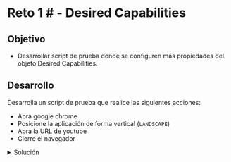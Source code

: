 # Reto 1 # - Desired Capabilities

## Objetivo

- Desarrollar script de prueba donde se configuren más propiedades del objeto Desired Capabilities.

## Desarrollo

Desarrolla un script de prueba que realice las siguientes acciones:

- Abra google chrome
- Posicione la aplicación de forma vertical (`LANDSCAPE`)
- Abra la URL de youtube
- Cierre el navegador


<details>
  <summary> Solución </summary>

```Java
package tests;

import java.net.MalformedURLException;
import java.net.URL;

import org.openqa.selenium.remote.DesiredCapabilities;
import org.testng.annotations.AfterTest;
import org.testng.annotations.BeforeTest;
import org.testng.annotations.Test;

import io.appium.java_client.android.AndroidDriver;
import io.appium.java_client.remote.MobileCapabilityType;

public class youtube {
	
	//Inicializamos el AndroidDriver
		AndroidDriver driver;
		
		@BeforeTest
		public void beforeTest() throws MalformedURLException {
			
			//Configuramos los DesiredCapabilities		
			DesiredCapabilities dc = new DesiredCapabilities();

			// DesiredCapabilities Generales
			dc.setCapability(MobileCapabilityType.AUTOMATION_NAME, "uiautomator2");
			dc.setCapability(MobileCapabilityType.DEVICE_NAME, "emulator-5554");
			dc.setCapability(MobileCapabilityType.PLATFORM_NAME, "android");
			dc.setCapability(MobileCapabilityType.PLATFORM_VERSION, "12");
			dc.setCapability(MobileCapabilityType.ORIENTATION, "LANDSCAPE");
			dc.setCapability(MobileCapabilityType.BROWSER_NAME, "Chrome");
			

			//Establecemos la conexion con el server de Appium
			driver = new AndroidDriver (new URL("http://127.0.0.1:4723/wd/hub"), dc);
			System.out.println("Application started");
			driver.get("https://www.youtube.com/");
		}
		
		@Test ()
		public void test() {
		}
		
		
		@AfterTest
		public void afterTest() {
			driver.quit();
		}

}
```
</details>



